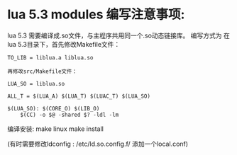 # lua 5.3 modules 编写注意事项:

lua 5.3 需要编译成.so文件，与主程序共用同一个.so动态链接库。
编写方式为 在lua 5.3目录下，首先修改Makefile文件：

```
TO_LIB = liblua.a liblua.so

再修改src/Makefile文件：

LUA_SO = liblua.so

ALL_T = $(LUA_A) $(LUA_T) $(LUAC_T) $(LUA_SO)

$(LUA_SO): $(CORE_O) $(LIB_O)
    $(CC) -o $@ -shared $? -ldl -lm
```

编译安装:
make linux
make install


(有时需要修改ldconfig : /etc/ld.so.config.f/ 添加一个local.conf)
